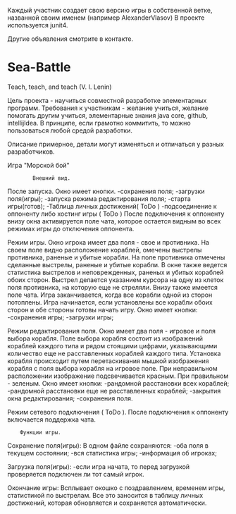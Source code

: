 Каждый участник создает свою версию игры в собственной ветке, названной своим именем (например AlexanderVlasov)
В проекте используется junit4. 

Другие объявления смотрите в контакте.

Sea-Battle
==========

Teach, teach, and teach (V. I. Lenin)

Цель проекта - научиться совместной разработке элементарных программ.
Требования к участникам - желание учиться, желание помогать другим учиться, элементарные знания java core, github, intellijIdea.
В принципе, если грамотно коммитить, то можно пользоваться любой средой разработки.

Описание примерное, детали могут изменяться и отличаться у разных разработчиков.


Игра "Морской бой"

            Внешний вид.

После запуска.
Окно имеет кнопки.
    -сохранения поля;
    -загрузки поля(игры);
    -запуска режима редактирования поля;
    -старта игры(готов);
    -Таблица личных достижений( ToDo )
    -подсоединение к оппоненту либо хостинг игры ( ToDo )
После подключения к оппоненту внизу окна активируется поле чата,
которое остается видным во всех режимах игры до отключения оппонента.

Режим игры.
Окно игрока имеет два поля - свое и противника.
На своем поле видно расположение кораблей, омечены выстрелы противника, раненые и убитые корабли.
На поле противника отмечены сделанные выстрелы, раненые и убитые корабли.
В окне также ведется статистика выстрелов и неповрежденных, раненых и убитых кораблей обоих сторон.
Выстрел делается указанием курсора на одну из клеток поля противника, на которую еще не стреляли.
Внизу также имеется поле чата.
Игра заканчивается, когда все корабли одной из сторон потоплены.
Игра начинается, если установлены все корабли обоих сторон и обе стороны готовы начать игру.
Окно имеет кнопки:
    -сохранения игры;
    -загрузки игры;


Режим редактирования поля.
Окно имеет два поля - игровое и поля выбора корабля.
Поле выбора корабля состоит из изображений кораблей каждого типа и рядом стоящими цифрами,
указывающими количество еще не расставленных кораблей каждого типа.
Установка корабля происходит путем перетаскивания мышкой изображения корабля с поля выбора корабля на игровое поле.
При неправильном расположении изображение подсвечивается красным.
При правильном - зеленым.
Окно имеет кнопки:
    -рандомной расстановки всех кораблей;
    -рандомной расстановки еще не расставленных кораблей;
    -закрытия окна редактирования;
    -сохранения поля.

Режим сетевого подключения ( ToDo ).
После подключения к оппоненту включается поддержка чата.


        Функции игры.

Сохранение поля(игры):
В одном файле сохраняются:
    -оба поля в текущем состоянии;
    -вся статистика игры;
    -информация об игроках;

Загрузка поля(игры):
    -если игра начата, то перед загрузкой проверяется подключен ли тот самый игрок.

Окончание игры:
    Всплывает окошко с поздравлением, временем игры, статистикой по выстрелам. Все это заносится в таблицу
    личных достижений, которая обновляется и сохраняется автоматически.
